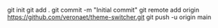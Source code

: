 git init
git add .
git commit -m "Initial commit"
git remote add origin https://github.com/veronaet/theme-switcher.git
git push -u origin main

